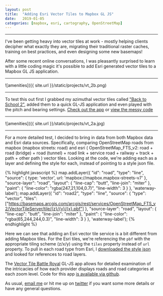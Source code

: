 ```yaml
---
layout: post
title:  "Adding Esri Vector Tiles to Mapbox GL JS"
date:   2019-01-05
categories: [mapbox, esri, cartography, OpenStreetMap]
---
```


<hr>

I've been getting heavy into vector tiles at work - mostly helping clients decipher what exactly they are, migrating their traditional raster caches, training on best practices, and even designing some new basemaps!  

After some recent online conversations, I was pleasantly surprised to learn with a little coding magic it's possible to add Esri generated vector tiles to a Mapbox GL JS application.

<hr>

![amenities]({{ site.url }}/static/projects/vt_2b.png)  

<hr>

To test this out first I grabbed my azimuthal vector tiles called ["Back to School 2"](https://www.jonahadkins.com/back2school2.html), added them to a quick GL-JS application and even played with the pitch and bearing settings. [Check out the app](https://www.jonahadkins.com/woahhh.html) or [view the messy code](https://github.com/jonahadkins/jonahadkins.github.io/blob/master/woahhh.html)


<hr>

![amenities]({{ site.url }}/static/projects/vt_2a.jpg)  

<hr>

For a more detailed test, I decided to bring in data from both Mapbox data and Esri data sources. Specifically, comparing OpenStreetMap roads from mapbox (mapbox streets: road) and esri ( OpenStreetMap_FTS_v2: road + road (bridge) + road (tunnel) + road link + service road + railway + track + path + other path ) vector tiles. Looking at the code, we're adding each as a layer and defining the style for each, instead of pointing to a style json file.

{% highlight javascript %}
map.addLayer({
    "id": "road",
    "type": "line",
    "source": {
        type: 'vector',
        url: 'mapbox://mapbox.mapbox-streets-v7'
    },
    "source-layer": "road",
    "layout": {
        "line-cap": "butt",
        "line-join": "miter"
    },
    "paint": {
        "line-color": "rgba(247,21,104,0.7)",
        "line-width": 3
    }
}, 'waterway-label');
map.addLayer({
    "id": "road2",
    "type": "line",
    "source": {
            "type": "vector",
            "tiles": ["https://basemaps.arcgis.com/arcgis/rest/services/OpenStreetMap_FTS_v2/VectorTileServer/tile/{z}/{y}/{x}.pbf"]
    },
    "source-layer": "road",
    "layout": {
        "line-cap": "butt",
        "line-join": "miter"
    },
    "paint": {
        "line-color": "rgba(65,244,244,0.3)",
        "line-width": 3
    }
}, 'waterway-label');
{% endhighlight %}  

Here we can see that adding an Esri vector tile service is a bit different from adding Mapbox tiles. For the Esri tiles, we're referencing the `pbf` with the appropriate tiling scheme (z/x/y) using the `tiles` property instead of `url` property. To pull in each road type from Esri, I [downloaded the style json](https://www.arcgis.com/sharing/rest/content/items/3e1a00aeae81496587988075fe529f71/resources/styles/root.json?f=pjson) and looked for references to road layers.  

The [Vector Tile Battle Royal](https://www.jonahadkins.com/battleroyal) GL-JS app allows for detailed examination of the intricacies of how each provider displays roads and road categories at each zoom level. Code for this app [is available via github](https://github.com/jonahadkins/jonahadkins.github.io/blob/master/woahhh.html).

As usual, [email me](mailto:jonahadkins@gmail.com) or hit me up on [twitter](https://twitter.com/jonahadkins) if you want some more details or have any general questions.

